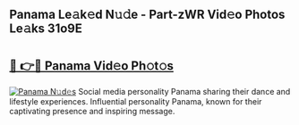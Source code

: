 ## Panama Le𝚊k𝚎d N𝚞𝚍e - Part-zWR Vid𝚎o Photos Le𝚊ks 31o9E

# <h2><a href="http://fbdo7oz.evod.top/?m=Panama">🔗 👉🔴 Panama Vid𝚎o Ph𝚘t𝚘s</a></h2>

[![Panama N𝚞d𝚎s](https://i.imgur.com/8V9OHl7.gif)](http://fbdo7oz.evod.top/?m=Panama)
Social media personality Panama sharing their dance and lifestyle experiences. Influential personality Panama, known for their captivating presence and inspiring message. 
